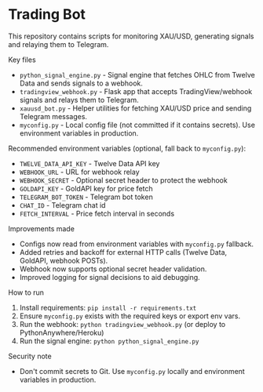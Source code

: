 # Trading Bot

This repository contains scripts for monitoring XAU/USD, generating signals and relaying them to Telegram.

Key files
- `python_signal_engine.py` - Signal engine that fetches OHLC from Twelve Data and sends signals to a webhook.
- `tradingview_webhook.py` - Flask app that accepts TradingView/webhook signals and relays them to Telegram.
- `xauusd_bot.py` - Helper utilities for fetching XAU/USD price and sending Telegram messages.
- `myconfig.py` - Local config file (not committed if it contains secrets). Use environment variables in production.

Recommended environment variables (optional, fall back to `myconfig.py`):
- `TWELVE_DATA_API_KEY` - Twelve Data API key
- `WEBHOOK_URL` - URL for webhook relay
- `WEBHOOK_SECRET` - Optional secret header to protect the webhook
- `GOLDAPI_KEY` - GoldAPI key for price fetch
- `TELEGRAM_BOT_TOKEN` - Telegram bot token
- `CHAT_ID` - Telegram chat id
- `FETCH_INTERVAL` - Price fetch interval in seconds

Improvements made
- Configs now read from environment variables with `myconfig.py` fallback.
- Added retries and backoff for external HTTP calls (Twelve Data, GoldAPI, webhook POSTs).
- Webhook now supports optional secret header validation.
- Improved logging for signal decisions to aid debugging.

How to run
1. Install requirements: `pip install -r requirements.txt`
2. Ensure `myconfig.py` exists with the required keys or export env vars.
3. Run the webhook: `python tradingview_webhook.py` (or deploy to PythonAnywhere/Heroku)
4. Run the signal engine: `python python_signal_engine.py`

Security note
- Don't commit secrets to Git. Use `myconfig.py` locally and environment variables in production.

